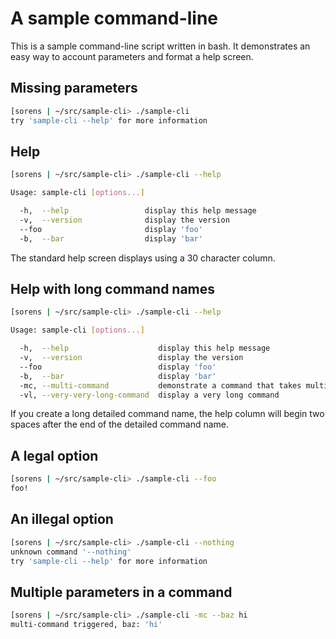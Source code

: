 # A sample command-line

This is a sample command-line script written in bash. It demonstrates an easy way to account parameters and format a help screen.

## Missing parameters

```bash
[sorens | ~/src/sample-cli> ./sample-cli
try 'sample-cli --help' for more information
```

## Help

```bash
[sorens | ~/src/sample-cli> ./sample-cli --help

Usage: sample-cli [options...]

  -h,  --help                 display this help message                         
  -v,  --version              display the version                               
  --foo                       display 'foo'                                     
  -b,  --bar                  display 'bar'                                     
```

The standard help screen displays using a 30 character column.

## Help with long command names

```bash
[sorens | ~/src/sample-cli> ./sample-cli --help

Usage: sample-cli [options...]

  -h,  --help                    display this help message                         
  -v,  --version                 display the version                               
  --foo                          display 'foo'                                     
  -b,  --bar                     display 'bar'                                     
  -mc, --multi-command           demonstrate a command that takes multipe parameters
  -vl, --very-very-long-command  display a very long command                       
```

If you create a long detailed command name, the help column will begin two spaces after the end of the detailed command name.

## A legal option

```bash
[sorens | ~/src/sample-cli> ./sample-cli --foo
foo!
```

## An illegal option

```bash
[sorens | ~/src/sample-cli> ./sample-cli --nothing
unknown command '--nothing'
try 'sample-cli --help' for more information
```

## Multiple parameters in a command

```bash
[sorens | ~/src/sample-cli> ./sample-cli -mc --baz hi
multi-command triggered, baz: 'hi'
```